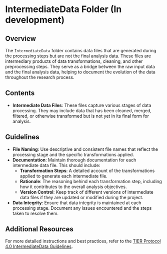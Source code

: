 # IntermediateData Folder (In development)

## Overview

The `IntermediateData` folder contains data files that are generated during the processing steps but are not the final analysis data. These files are intermediary products of data transformations, cleaning, and other preprocessing steps. They serve as a bridge between the raw input data and the final analysis data, helping to document the evolution of the data throughout the research process.

## Contents

- **Intermediate Data Files**: These files capture various stages of data processing. They may include data that has been cleaned, merged, filtered, or otherwise transformed but is not yet in its final form for analysis.

## Guidelines

- **File Naming**: Use descriptive and consistent file names that reflect the processing stage and the specific transformations applied.
- **Documentation**: Maintain thorough documentation for each intermediate data file. This should include:
  - **Transformation Steps**: A detailed account of the transformations applied to generate each intermediate file.
  - **Rationale**: The reasoning behind each transformation step, including how it contributes to the overall analysis objectives.
  - **Version Control**: Keep track of different versions of intermediate data files if they are updated or modified during the project.
- **Data Integrity**: Ensure that data integrity is maintained at each processing stage. Document any issues encountered and the steps taken to resolve them.

## Additional Resources

For more detailed instructions and best practices, refer to the [TIER Protocol 4.0 IntermediateData Guidelines](https://www.projecttier.org/tier-protocol/protocol-4-0/root/data/intermediatedata/).